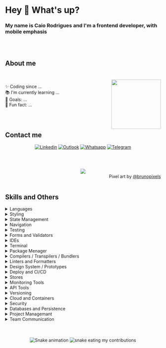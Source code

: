 <h1 align="left">Hey 👋 What's up?</h1>
<h3 align="left">My name is Caio Rodrigues and I'm a frontend developer, with mobile emphasis</h3>
</br>
</br>

<h2 align="left">About me</h2>

###
</br>
  <img align="right" height="160" src="https://media1.giphy.com/media/v1.Y2lkPTc5MGI3NjExNzNsZHEzbm56emFjNng1Y3B3Y29saWdudWVoMmZ2MXlkMjcycHQzYiZlcD12MV9pbnRlcm5hbF9naWZfYnlfaWQmY3Q9Zw/bGgsc5mWoryfgKBx1u/giphy.gif"  />
  <p align="left">
    ✨ Coding since ... 
    <br>📚 I'm currently learning ...
    <br>🎯 Goals: ...
    <br>🎲 Fun fact: ...
  </p>
</br></br>
<h2 align="left">Contact me</h2>
<div align="center">
  
  [![Linkedin](https://img.shields.io/badge/-LinkedIn-blue?style=flat&logo=Linkedin&logoColor=white)](https://www.linkedin.com/in/caio-rodrigues-cruz-francisco/)
  [![Outlook](https://img.shields.io/badge/-Outlook-0078D4?style=flat&logo=Microsoft-Outlook&logoColor=white)](mailto:caiorodrigues@hotmail.com)
  [![Whatsapp](https://img.shields.io/badge/-Whatsapp-25D366?style=flat&logo=Whatsapp&logoColor=white)](https://wa.me/5515991167947)
  [![Telegram](https://img.shields.io/badge/-Telegram-26A5E4?style=flat&logo=Telegram&logoColor=white)](https://t.me/caiorodr)
  
</br></br>
<div align="center">
  <img src="https://64.media.tumblr.com/61d4fea89f86eb4cb5a7e616d9cd4832/tumblr_owi25v6uAo1r4gsiio1_1280.gifv" />
</div>
<div align="right">
  Pixel art by <a href="https://brunopixels.tumblr.com/">@brunopixels</a>
</div>
<div align='left'>
</br>
  
  ## Skills and Others
  <details><summary>Languages</summary>
    </br>
    <img src="https://img.shields.io/badge/JavaScript-F9DC3e?style=for-the-badge&logo=JavaScript&logoColor=black" />
    <img src="https://img.shields.io/badge/TypeScript-007ACC?style=for-the-badge&logo=typescript&logoColor=white" /> 
    <img src="https://img.shields.io/badge/React-20232A?style=for-the-badge&logo=react&logoColor=61DAFB" />
    <img src="https://img.shields.io/badge/React_Native-20232A?style=for-the-badge&logo=react&logoColor=61DAFB" />
    <img src="https://img.shields.io/badge/Objective_C-06c?style=for-the-badge&logo=objectivec&logoColor=61DAFB" />
    <img src="https://img.shields.io/badge/Swift-FA7343?style=for-the-badge&logo=swift&logoColor=white" />
    <img src="https://img.shields.io/badge/Java-F9DC3e?style=for-the-badge&logo=java&logoColor=white" />
    <img src="https://img.shields.io/badge/Kotlin-0095D5?&style=for-the-badge&logo=kotlin&logoColor=white" />
    <img src="https://img.shields.io/badge/Markdown-000000?style=for-the-badge&logo=markdown&logoColor=white" />
  </details>
  <details><summary>Styling</summary>
    </br>
    <img src="https://img.shields.io/badge/CSS3-1572B6?style=for-the-badge&logo=css3&logoColor=white" />
    <img src="https://img.shields.io/badge/styled--components-DB7093?style=for-the-badge&logo=styled-components&logoColor=white" />
    <img src="https://img.shields.io/badge/Material--UI-007FFF?style=for-the-badge&logo=mui&logoColor=white" />
    <img src="https://img.shields.io/badge/Tailwind_CSS-38B2AC?style=for-the-badge&logo=tailwind-css&logoColor=white" />
  </details>
  <details><summary>State Management</summary>
    </br>
    <img src="https://img.shields.io/badge/Redux-593D88?style=for-the-badge&logo=redux&logoColor=white" />
    <img src="https://img.shields.io/badge/zustand-F7DF1E?style=for-the-badge&logo=zustand&logoColor=white" />
    <img src="https://img.shields.io/badge/React%20Query-EF4444?style=for-the-badge&logo=react-query&logoColor=white" />
  </details>
  <details><summary>Navigation</summary>
    </br>
    <img src="https://img.shields.io/badge/React%20Navigation-613cc4?style=for-the-badge&logo=react-navigation&logoColor=white" />
    <img src="https://img.shields.io/badge/React_Router-CA4245?style=for-the-badge&logo=react-router&logoColor=white" />
  </details>
  <details><summary>Testing</summary>
    </br>
    <img src="https://img.shields.io/badge/Jest-C21325?style=for-the-badge&logo=Jest&logoColor=white" />
    <img src="https://img.shields.io/badge/testing%20library-E33332?style=for-the-badge&logo=testing-library&logoColor=white" />
    <img src="https://img.shields.io/badge/Detox-0C6EFC?style=for-the-badge&logo=wix&logoColor=white" />
  </details>
  <details><summary>Forms and Validators</summary>
    </br>
    <img src="https://img.shields.io/badge/React%20Hook%20Form-ec5990?style=for-the-badge&logo=react-hook-form&logoColor=white" />
    <img src="https://img.shields.io/badge/Zod-1572B6?style=for-the-badge&logo=zod&logoColor=white" />
  </details>
  <details><summary>IDEs</summary>
    </br>
    <img src="https://img.shields.io/badge/Visual_Studio_Code-0078D4?style=for-the-badge&logo=visual%20studio%20code&logoColor=white" /> 
    <img src="https://img.shields.io/badge/Android_Studio-3DDC84?style=for-the-badge&logo=android-studio&logoColor=white" /> 
    <img src="https://img.shields.io/badge/Xcode-007ACC?style=for-the-badge&logo=Xcode&logoColor=white" />
  </details>
  <details><summary>Terminal</summary>
    </br>
    <img src="https://img.shields.io/badge/GNU%20Bash-4EAA25?style=for-the-badge&logo=GNU%20Bash&logoColor=white" /> 
    <img src="https://img.shields.io/badge/iTerm2-000000?style=for-the-badge&logo=iterm2&logoColor=white" />
    <img src="https://img.shields.io/badge/powershell-5391FE?style=for-the-badge&logo=powershell&logoColor=white" /> 
    <img src="https://img.shields.io/badge/windows%20terminal-4D4D4D?style=for-the-badge&logo=windows%20terminal&logoColor=white" />
  </details>
  <details><summary>Package Menager</summary>
    </br>
    <img src="https://img.shields.io/badge/npm-CB3837?style=for-the-badge&logo=npm&logoColor=white" /> 
    <img src="https://img.shields.io/badge/yarn-2C8EBB?style=for-the-badge&logo=yarn&logoColor=white" /> 
    <img src="https://img.shields.io/badge/pnpm-F69220?style=for-the-badge&logo=pnpm&logoColor=white" /> 
  </details>
  <details><summary>Compilers / Transpilers / Bundlers</summary>
    </br>
    <img src="https://img.shields.io/badge/Babel-F9DC3e?style=for-the-badge&logo=babel&logoColor=black" />
    <img src="https://img.shields.io/badge/Webpack-2b3a42?style=for-the-badge&logo=webpack&logoColor=1a6bac" />
    <img src="https://img.shields.io/badge/Gradle-02303A.svg?style=for-the-badge&logo=Gradle&logoColor=white" />
  </details>
  <details><summary>Linters and Formatters</summary>
    </br>
    <img src="https://img.shields.io/badge/eslint-3A33D1?style=for-the-badge&logo=eslint&logoColor=white" /> 
    <img src="https://img.shields.io/badge/prettier-1A2C34?style=for-the-badge&logo=prettier&logoColor=F7BA3E" /> 
    <img src="https://img.shields.io/badge/SonarLint-CB2029?style=for-the-badge&logo=sonarlint&logoColor=white" />
  </details>
  <details><summary>Design System / Prototypes</summary>
    </br>
    <img src="https://img.shields.io/badge/Figma-F24E1E?style=for-the-badge&logo=figma&logoColor=white" /> 
    <img src="https://img.shields.io/badge/Sketch-FFB387?style=for-the-badge&logo=sketch&logoColor=black" />
    <img src="https://img.shields.io/badge/Storybook-ff4785?style=for-the-badge&logo=storybook&logoColor=white" />
  </details>
  <details><summary>Deploy and CI/CD</summary>
    </br>
    <img src="https://img.shields.io/badge/NX_Workspace-143157?style=for-the-badge&logo=NX&logoColor=white" />
    <img src="https://img.shields.io/badge/Bitrise-683D87?style=for-the-badge&logo=bitrise&logoColor=white" />
    <img src="https://img.shields.io/badge/Jenkins-D24939?style=for-the-badge&logo=Jenkins&logoColor=white" />
    <img src="https://img.shields.io/badge/App%20Center-CB2E6D?style=for-the-badge&logo=visualstudioappcenter&logoColor=white" />
    <img src="https://img.shields.io/badge/Heroku-430098?style=for-the-badge&logo=heroku&logoColor=white" />
  </details>
  <details><summary>Stores</summary>
    </br>
    <img src="https://img.shields.io/badge/AppStore-0D96F6?style=for-the-badge&logo=appstore&logoColor=white" />
    <img src="https://img.shields.io/badge/Google%20Play-414141?style=for-the-badge&logo=googleplay&logoColor=white" />
  </details>
  <details><summary>Monitoring Tools</summary>
    </br>
    <img src="https://img.shields.io/badge/Dynatrace-1496FF?style=for-the-badge&logo=dynatrace&logoColor=white" />
    <img src="https://img.shields.io/badge/Sentry-362D59?style=for-the-badge&logo=sentry&logoColor=white" />
    <img src="https://img.shields.io/badge/Firebase-039BE5?style=for-the-badge&logo=Firebase&logoColor=white" />
  </details>
  <details><summary>API Tools</summary>
    </br>
    <img src="https://img.shields.io/badge/Postman-FF6C37?style=for-the-badge&logo=postman&logoColor=white" /> 
    <img src="https://img.shields.io/badge/Insomnia-4000BF?logo=insomnia&logoColor=white&style=for-the-badge" />
    <img src="https://img.shields.io/badge/-Swagger-%23Clojure?style=for-the-badge&logo=swagger&logoColor=white" />
  </details>
  <details><summary>Versioning</summary>
    </br>
    <img src="https://img.shields.io/badge/GIT-E44C30?style=for-the-badge&logo=git&logoColor=white" />
    <img src="https://img.shields.io/badge/GITHUB-181717?style=for-the-badge&logo=github&logoColor=white" />
  </details>
  <details><summary>Cloud and Containers</summary>
    </br>
    <img src="https://img.shields.io/badge/docker-%230db7ed.svg?style=for-the-badge&logo=docker&logoColor=white" /> 
    <img src="https://img.shields.io/badge/Supabase-181818?style=for-the-badge&logo=supabase&logoColor=white" />
  </details>
  <details><summary>Security</summary>
    </br>
    <img src="https://img.shields.io/badge/json%20web%20tokens-323330?style=for-the-badge&logo=json-web-tokens&logoColor=pink" />
  </details>
  <details><summary>Databases and Persistence</summary>
    </br>
    <img src="https://img.shields.io/badge/PostgreSQL-316192?style=for-the-badge&logo=postgresql&logoColor=white" />
    <img src="https://img.shields.io/badge/MariaDB-003545?style=for-the-badge&logo=mariadb&logoColor=white" />
    <img src="https://img.shields.io/badge/Microsoft_SQL_Server-CC2927?style=for-the-badge&logo=microsoft-sql-server&logoColor=white" />
    <img src="https://img.shields.io/badge/MySQL-00000F?style=for-the-badge&logo=mysql&logoColor=white" />
    <img src="https://img.shields.io/badge/Oracle-F80000?style=for-the-badge&logo=oracle&logoColor=white" />
    <img src="https://img.shields.io/badge/MongoDB-4EA94B?style=for-the-badge&logo=mongodb&logoColor=white" /> 
    <img src="https://img.shields.io/badge/SQLite-07405E?style=for-the-badge&logo=sqlite&logoColor=white" />
    <img src="https://img.shields.io/badge/sequelize-323330?style=for-the-badge&logo=sequelize&logoColor=blue" />
    <img src="https://img.shields.io/badge/redis-%23DD0031.svg?&style=for-the-badge&logo=redis&logoColor=white" />
    <img src="https://img.shields.io/badge/Prisma-3982CE?style=for-the-badge&logo=Prisma&logoColor=white" />
  </details>
  <details><summary>Project Managemant</summary>
    </br>
    <img src="https://img.shields.io/badge/Jira-0052CC?style=for-the-badge&logo=Jira&logoColor=white" />
    <img src="https://img.shields.io/badge/Trello-0052CC?style=for-the-badge&logo=trello&logoColor=white" /> 
    <img src="https://img.shields.io/badge/confluence-%23172BF4.svg?style=for-the-badge&logo=confluence&logoColor=white" /> 
    <img src="https://img.shields.io/badge/Notion-000000?style=for-the-badge&logo=notion&logoColor=white" /> 
    <img src="https://img.shields.io/badge/Miro-050038?style=for-the-badge&logo=Miro&logoColor=white" /> 
  </details>
  <details><summary>Team Communication</summary>
    </br>
    <img src="https://img.shields.io/badge/Slack-611f69?style=for-the-badge&logo=slack" />
    <img src="https://img.shields.io/badge/Teams-6264A7?style=for-the-badge&logo=microsoftteams&logoColor=white" />
    <img src="https://img.shields.io/badge/Meet-00897B?style=for-the-badge&logo=googlemeet&logoColor=white" />
    <img src="https://img.shields.io/static/v1?message=Discord&logo=discord&label=&color=5865F2&logoColor=white&labelColor=&style=for-the-badge" />
  </details>
  </br>
</div>
</br>
</br>
<img src="https://raw.githubusercontent.com/caiorodrigues/caiorodrigues/output/snake.svg" alt="Snake animation" />
<img alt="snake eating my contributions" src="https://raw.githubusercontent.com/caiorodrigues/caiorodrigues/output/github-contribution-grid-snake.svg" />
